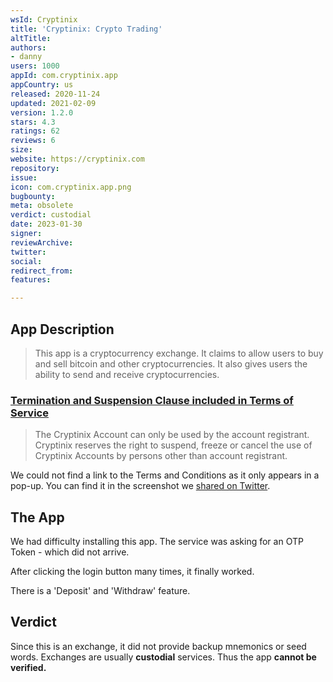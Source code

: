 ```yaml
---
wsId: Cryptinix
title: 'Cryptinix: Crypto Trading'
altTitle: 
authors:
- danny
users: 1000
appId: com.cryptinix.app
appCountry: us
released: 2020-11-24
updated: 2021-02-09
version: 1.2.0
stars: 4.3
ratings: 62
reviews: 6
size: 
website: https://cryptinix.com
repository: 
issue: 
icon: com.cryptinix.app.png
bugbounty: 
meta: obsolete
verdict: custodial
date: 2023-01-30
signer: 
reviewArchive: 
twitter: 
social: 
redirect_from: 
features: 

---
```


## App Description

> This app is a cryptocurrency exchange. It claims to allow users to buy and sell bitcoin and other cryptocurrencies. It also gives users the ability to send and receive cryptocurrencies.

### [Termination and Suspension Clause included in Terms of Service](https://twitter.com/BitcoinWalletz/status/1456541940837588994)

> The Cryptinix Account can only be used by the account registrant. Cryptinix reserves the right to suspend, freeze or cancel the use of Cryptinix Accounts by persons other than account registrant.

We could not find a link to the Terms and Conditions as it only appears in a pop-up. You can find it in the screenshot we [shared on Twitter](https://twitter.com/BitcoinWalletz/status/1456541940837588994).

## The App

We had difficulty installing this app. The service was asking for an OTP Token - which did not arrive.

After clicking the login button many times, it finally worked.

There is a 'Deposit' and 'Withdraw' feature.

## Verdict

Since this is an exchange, it did not provide backup mnemonics or seed words. Exchanges are usually **custodial** services. Thus the app **cannot be verified.**
